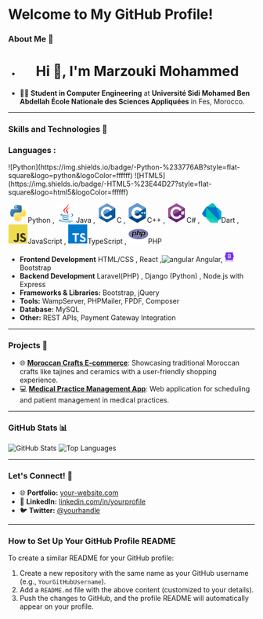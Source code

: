 
# Welcome to My GitHub Profile! 



### About Me 🌟
- <h1 align="center">Hi 👋, I'm Marzouki Mohammed</h1>
- 👨‍🎓 **Student in Computer Engineering** at <strong>Université Sidi Mohamed Ben Abdellah École Nationale des Sciences Appliquées</strong> in Fes, Morocco.
---
### Skills and Technologies 🚀
<h3 align="left">Languages :</h3>
![Python](https://img.shields.io/badge/-Python-%233776AB?style=flat-square&logo=python&logoColor=ffffff)
![HTML5](https://img.shields.io/badge/-HTML5-%23E44D27?style=flat-square&logo=html5&logoColor=ffffff)

<img src="https://raw.githubusercontent.com/devicons/devicon/master/icons/python/python-original.svg" alt="Python" width="40" height="40" />Python , <img src="https://raw.githubusercontent.com/devicons/devicon/master/icons/java/java-original.svg" alt="Java" width="40" height="40" />Java , <img src="https://raw.githubusercontent.com/devicons/devicon/master/icons/c/c-original.svg" alt="C" width="40" height="40" />C , <img src="https://raw.githubusercontent.com/devicons/devicon/master/icons/cplusplus/cplusplus-original.svg" alt="C++" width="40" height="40" />C++ , <img src="https://raw.githubusercontent.com/devicons/devicon/master/icons/csharp/csharp-original.svg" alt="C#" width="40" height="40" />C# , <img src="https://raw.githubusercontent.com/devicons/devicon/master/icons/dart/dart-original.svg" alt="Dart" width="40" height="40" />Dart , <img src="https://raw.githubusercontent.com/devicons/devicon/master/icons/javascript/javascript-original.svg" alt="JavaScript" width="40" height="40" />JavaScript , <img src="https://raw.githubusercontent.com/devicons/devicon/master/icons/typescript/typescript-original.svg" alt="TypeScript" width="40" height="40" />TypeScript , <img src="https://raw.githubusercontent.com/devicons/devicon/master/icons/php/php-original.svg" alt="PHP" width="40" height="40" />PHP 




- **Frontend Development** HTML/CSS , React ,<img src="https://angular.io/assets/images/logos/angular/angular.svg" alt="angular" width="20" height="20"/> Angular, <img src="https://raw.githubusercontent.com/devicons/devicon/master/icons/bootstrap/bootstrap-plain-wordmark.svg" alt="bootstrap" width="20" height="20"/>Bootstrap
- **Backend Development** Laravel(PHP) , Django (Python) , Node.js with Express
- **Frameworks & Libraries:** Bootstrap, jQuery
- **Tools:** WampServer, PHPMailer, FPDF, Composer
- **Database:** MySQL
- **Other:** REST APIs, Payment Gateway Integration



---

### Projects 📂
- 🌐 **[Moroccan Crafts E-commerce](#)**: Showcasing traditional Moroccan crafts like tajines and ceramics with a user-friendly shopping experience.
- 💻 **[Medical Practice Management App](#)**: Web application for scheduling and patient management in medical practices.

---

### GitHub Stats 📊
![GitHub Stats](https://github-readme-stats.vercel.app/api?username=YourGitHubUsername&show_icons=true&theme=radical)
![Top Languages](https://github-readme-stats.vercel.app/api/top-langs/?username=YourGitHubUsername&layout=compact&theme=radical)

---

### Let's Connect! 🤝
- 🌐 **Portfolio:** [your-website.com](#)
- 💼 **LinkedIn:** [linkedin.com/in/yourprofile](#)
- 🐦 **Twitter:** [@yourhandle](#)

---

### How to Set Up Your GitHub Profile README
To create a similar README for your GitHub profile:
1. Create a new repository with the same name as your GitHub username (e.g., `YourGitHubUsername`).
2. Add a `README.md` file with the above content (customized to your details).
3. Push the changes to GitHub, and the profile README will automatically appear on your profile.
